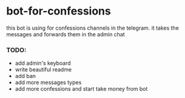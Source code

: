 # bot-for-confessions

this bot is using for confessions channels in the telegram. 
it takes the messages and forwards them in the admin chat

### TODO:
- add admin's keyboard
- write beautiful readme
- add ban 
- add more messages types
- add more confessions and start take money from bot
